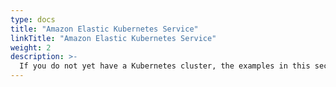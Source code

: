 ```yaml
---
type: docs
title: "Amazon Elastic Kubernetes Service"
linkTitle: "Amazon Elastic Kubernetes Service"
weight: 2
description: >-
  If you do not yet have a Kubernetes cluster, the examples in this section walk through creating an EKS cluster and deploy Azure Arc Data Services on top of it.
---
```

